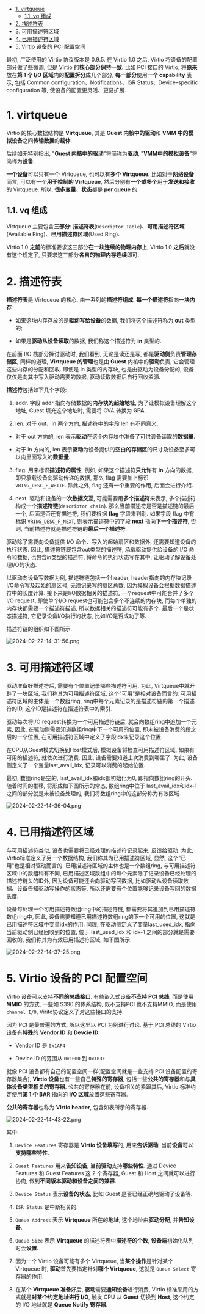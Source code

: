 
<!-- @import "[TOC]" {cmd="toc" depthFrom=1 depthTo=6 orderedList=false} -->

<!-- code_chunk_output -->

- [1. virtqueue](#1-virtqueue)
  - [1.1. vq 组成](#11-vq-组成)
- [2. 描述符表](#2-描述符表)
- [3. 可用描述符区域](#3-可用描述符区域)
- [4. 已用描述符区域](#4-已用描述符区域)
- [5. Virtio 设备的 PCI 配置空间](#5-virtio-设备的-pci-配置空间)

<!-- /code_chunk_output -->

最初, 广泛使用的 Virtio 协议版本是 0.9.5. 在 Virtio 1.0 之后, Virtio 将设备的配置部分做了些微调, 但是 Virtio 的**核心部分保持一致**. 比如 PCI 接口的 Virtio, 将**原来**放在**第 1 个 I/O 区域**内的**配置拆分**成几个部分, **每一部分**使用**一个 capability** 表示, 包括 Common configuration、Notifications、ISR Status、Device-specific configuration 等, 使设备的配置更灵活、更易扩展.

# 1. virtqueue

Virtio 的核心数据结构是 **Virtqueue**, 其是 **Guest 内核中的驱动**和 **VMM 中的模拟设备**之间**传输数据**的**载体**.

后续如无特别指出, "**Guest 内核中的驱动**"将简称为**驱动**, "**VMM中的模拟设备**"将简称为**设备**.

**一个设备**可以只有一个 Virtqueue, 也可以有**多个 Virtqueue**. 比如对于**网络设备**而言, 可以有一个**用于控制的 Virtqueue**, 然后分别有**一个或多个**用于**发送和接收**的 Virtqueue. 所以, **很多变量**、**状态**都是 **per queue** 的.

## 1.1. vq 组成

Virtqueue 主要包含**三部分**: **描述符表**(`Descriptor Table`)、**可用描述符区域**(Available Ring)、**已用描述符区域**(Used Ring).

Virtio 1.0 **之前**的标准要求这三部分**在一块连续的物理内存**上, Virtio 1.0 **之后**就没有这个规定了, 只要求这三部分**各自的物理内存连续**即可.

# 2. 描述符表

**描述符表**是 Virtqueue 的核心, 由一系列的**描述符组成**. **每一个描述符**指向**一块内存**

* 如果这块内存存放的是**驱动写给设备**的数据, 我们将这个描述符称为 **out** 类型的;

* 如果是**驱动从设备读取**的数据, 我们称这个描述符为 **in** 类型的.

在前面 I/O 栈部分探讨驱动时, 我们看到, 无论是读还是写, 都是**驱动侧**负责**管理存储区**, 同样的道理, **Virtqueue 的管理**也是由 **Guest** 内核中的**驱动**负责, 它会管理这些内存的分配和回收. 即使是 in 类型的内存块, 也是由驱动为设备分配的, 设备仅仅是向其中写入驱动需要的数据, 驱动读取数据后自行回收资源.

**描述符**包括如下几个字段:

1) addr. 字段 addr 指向存储数据的**内存块的起始地址**, 为了让模拟设备理解这个地址, Guest 填充这个地址时, 需要将 GVA 转换为 **GPA**.

2) len. 对于 out、in 两个方向, 描述符中的字段 len 有不同意义.

* 对于 out 方向的, len 表示**驱动**在这个内存块中准备了可供设备读取的**数据量**.

* 对于 in 方向的, len 表示**驱动**为设备提供的**空白的存储区**的尺寸及设备至多可以向里面写入的**数据量**.

3) flag. 用来标识**描述符的属性**, 例如, 如果这个描述符**只允许**有 **in** 方向的数据, 即只承载设备向驱动传递的数据, 那么 flag 需要加上标识 `VRING_DESC_F_WRITE`. 除此之外, flag 还有一个重要的作用, 后面会进行介绍.

4) next. 驱动和设备的**一次数据交互**, 可能需要用**多个描述符**来表示, 多个描述符构成一个**描述符链**(`descriptor chain`). 那么当前描述符是否是描述链的最后一个, 后面是否还有描述符, 我们要根据 **flag** 字段来判别. 如果字段 flag 中有标识 `VRING_DESC_F_NEXT`, 则表示描述符中的字段 **next** 指向**下一个描述符**, 否则, 当前描述符就是描述符链的**最后一个描述符**.

驱动除了需要向设备提供 I/O 命令、写入的起始扇区和数据外, 还需要知道设备的执行状态. 因此, 描述符链既包含out类型的描述符, 承载驱动提供给设备的 I/O 命令和数据, 也包含in类型的描述符, 将命令的执行状态写在其中, 让驱动了解设备处理I/O的状态.

以驱动向设备写数据为例, 描述符链包括一个header, header指向的内存块记录I/O命令写及起始的扇区号, 无须记录写的扇区总数, 因为模拟设备会根据数据描述符中的长度计算. 接下来是I/O数据相关的描述符, 一个request中可能合并了多个I/O request, 即使单个I/O request也可能包含多个不连续的内存块, 而每个单独的内存块都需要一个描述符描述, 所以数据相关的描述符可能有多个. 最后一个是状态描述符, 它记录设备I/O执行的状态, 比如I/O是否成功了等.

描述符链的组织如下图所示.

![2024-02-22-14-31-56.png](./images/2024-02-22-14-31-56.png)

# 3. 可用描述符区域

驱动准备好描述符后, 需要有个位置记录哪些描述符可用. 为此, Virtqueue中就开辟了一块区域, 我们称其为可用描述符区域, 这个"可用"是相对设备而言的. 可用描述符区域的主体是一个数组ring, ring中每个元素记录的是描述符链的第一个描述符的ID, 这个ID是描述符在描述符表中的索引.

驱动每次将I/O request转换为一个可用描述符链后, 就会向数组ring中追加一个元素, 因此, 在驱动侧需要知道数组ring中下一个可用的位置, 即未被设备消费的段之后的一个位置, 在可用描述符区域中定义了字段idx来记录这个位置.

在CPU从Guest模式切换到Host模式后, 模拟设备将检查可用描述符区域, 如果有可用的描述符, 就依次进行消费. 因此, 设备需要知道上次消费到哪里了. 为此, 设备侧定义了一个变量last_avail_idx, 记录可以消费的起始位置.

最初, 数组ring是空的, last_avail_idx和idx都初始化为0, 即指向数组ring的开头. 随着时间的推移, 将形成如下图所示的常态, 数组ring中位于 last_avail_idx和idx-1之间的部分就是未被设备处理的, 我们将数组ring中的这部分称为有效区域.

![2024-02-22-14-36-04.png](./images/2024-02-22-14-36-04.png)

# 4. 已用描述符区域

与可用描述符类似, 设备也需要将已经处理的描述符记录起来, 反馈给驱动. 为此, Virtio标准定义了另一个数据结构, 我们称其为已用描述符区域, 显然, 这个"已用"也是相对驱动而言的. 已用描述符区域的主体也是一个数组ring, 与可用描述符区域中的数组稍有不同, 已用描述区域数组中的每个元素除了记录设备已经处理的描述符链头的ID外, 因为设备可能还会向驱动写回数据, 比如驱动从设备读取数据、设备告知驱动写操作的状态等, 所以还需要有个位置能够记录设备写回的数据长度.

设备每处理一个可用描述符数组ring中的描述符链, 都需要将其追加到已用描述符数组ring中, 因此, 设备需要知道已用描述符数组ring的下一个可用的位置, 这就是已用描述符区域中变量idx的作用. 同理, 在驱动侧定义了变量last_used_idx, 指向当前驱动侧已经回收到的位置, 位于 last_used_idx 和 idx-1 之间的部分就是需要回收的, 我们称其为有效已用描述符区域, 如下图所示.

![2024-02-22-14-37-25.png](./images/2024-02-22-14-37-25.png)

# 5. Virtio 设备的 PCI 配置空间

Virtio 设备可以支持**不同的总线接口**. 有些嵌入式设备**不支持 PCI 总线**, 而是使用 **MMIO** 的方式, 一些如 S390 的体系结构, 既不支持PCI 也不支持MMIO, 而是使用 `channel I/O`, Virito协议定义了对这些接口的支持.

因为 PCI 是最普遍的方式, 所以这里以 PCI 为例进行讨论. 基于 PCI 总线的 Virtio 设备有**特殊**的 **Vendor ID** 和 **Devcie ID**:

* Vendor ID 是 `0x1AF4`

* Device ID 的范围从 `0x1000` 到 `0x103F`

就像 PCI 设备都有自己的配置空间一样(配置空间就是一些支持 PCI 设备配置的寄存器集合), **Virtio 设备**也有一些自己**特殊的寄存器**, 包括一些**公共的寄存器**和与**具体设备类型相关的寄存器**. 公共的寄存器在前, 设备相关的紧跟其后, Virtio 标准约定使用**第 1 个 BAR** 指向的 **I/O 区域**放置这些寄存器.

**公共的寄存器**也称为 **Virtio header**, 包含如表所示的寄存器.

![2024-02-22-14-43-22.png](./images/2024-02-22-14-43-22.png)

其中:

1) `Device Features` 寄存器是 **Virtio 设备填写**的, 用来**告诉驱动**, 当前**设备**可以**支持哪些特性**.

2) `Guest Features` 用来**告知设备**, **当前驱动**支持**哪些特性**. 通过 Device Features 和 Guest Features 这 2 个寄存器, Guest 和 Host 之间就可以进行协商, 做到**不同版本驱动和设备之间的兼容**.

3) `Device Status` 表示**设备的状态**, 比如 Guest 是否已经正确地驱动了设备等.

4) `ISR Status` 是中断相关的.

5) `Queue Address` 表示 **Virtqueue** 所在的**地址**, 这个地址由**驱动分配**, 并**告知设备**.

6) `Queue Size` 表示 **Virtqueue** 的描述符表中**描述符的个数**, **设备端**初始化队列时会**设置**.

7) 因为一个 Virtio 设备可能有多个 Virtqueue, 当**某个操作**是针对某个 Virtqueue 时, **驱动**首先要指定针对**哪个 Virtqueue**, 这就是 `Queue Select` 寄存器的作用.

8) 在某个 **Virtqueue 准备**好后, **驱动**需要**通知设备**进行消费, Virtio 标准采用的方式就是**对某个约定地址进行 I/O**, 触发 CPU 从 **Guest** 切换到 **Host**, 这个约定的 I/O 地址就是 **Queue Notify 寄存器**.



